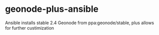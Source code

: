 # geonode-plus-ansible
Ansible installs stable 2.4 Geonode from ppa:geonode/stable, plus allows for further custimization
